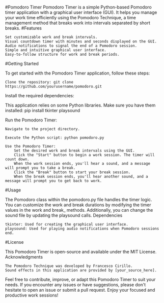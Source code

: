 #Pomodoro Timer
Pomodoro Timer is a simple Python-based Pomodoro timer application with a graphical user interface (GUI). It helps you manage your work time efficiently using the Pomodoro Technique, a time management method that breaks work into intervals separated by short breaks.
#Features

    Set customizable work and break intervals.
    Visual countdown timer with minutes and seconds displayed on the GUI.
    Audio notifications to signal the end of a Pomodoro session.
    Simple and intuitive graphical user interface.
    Easy-to-follow structure for work and break periods.

#Getting Started

To get started with the Pomodoro Timer application, follow these steps:

    Clone the repository: git clone https://github.com/yourusername/pomodoro.git

Install the required dependencies:

This application relies on some Python libraries. Make sure you have them installed: pip install tkinter playsound

Run the Pomodoro Timer:

    Navigate to the project directory.

    Execute the Python script: python pomodoro.py

    Use the Pomodoro Timer:
        Set the desired work and break intervals using the GUI.
        Click the "Start" button to begin a work session. The timer will count down.
        When the work session ends, you'll hear a sound, and a message will prompt you to take a break.
        Click the "Break" button to start your break session.
        When the break session ends, you'll hear another sound, and a message will prompt you to get back to work.

#Usage

The Pomodoro class within the pomodoro.py file handles the timer logic. You can customize the work and break durations by modifying the timer values in the work and break_ methods. Additionally, you can change the sound file by updating the playsound calls.
Dependencies

    tkinter: Used for creating the graphical user interface.
    playsound: Used for playing audio notifications when Pomodoro sessions end.

#License

This Pomodoro Timer is open-source and available under the MIT License.
Acknowledgments

    The Pomodoro Technique was developed by Francesco Cirillo.
    Sound effects in this application are provided by [your_source_here].

Feel free to contribute, improve, or adapt this Pomodoro Timer to suit your needs. If you encounter any issues or have suggestions, please don't hesitate to open an issue or submit a pull request. Enjoy your focused and productive work sessions!
